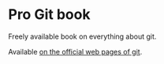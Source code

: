 
# Pro Git book

Freely available book on everything about git.

Available [on the official web pages of git](https://git-scm.com/book/en/v2).
